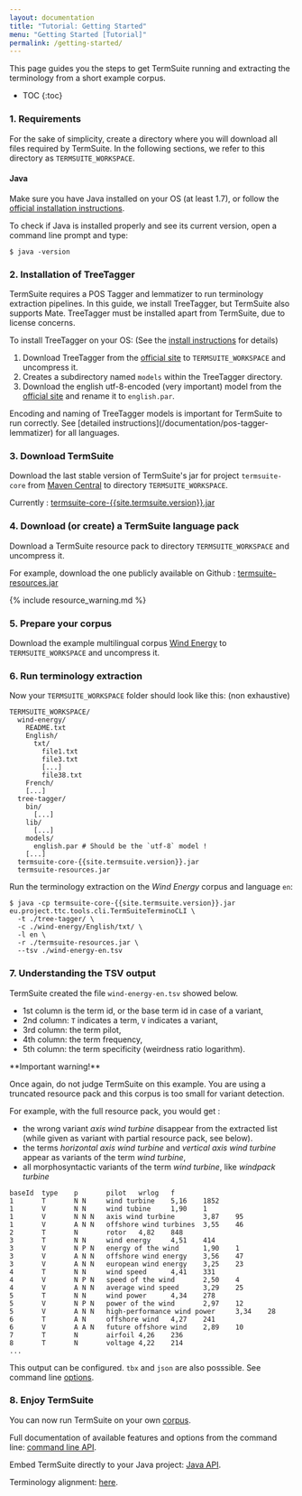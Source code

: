 ```yaml
---
layout: documentation
title: "Tutorial: Getting Started"
menu: "Getting Started [Tutorial]"
permalink: /getting-started/
---
```


This page guides you the steps to get TermSuite running and extracting the terminology from a short example corpus.

* TOC
{:toc}

### 1. Requirements


For the sake of simplicity, create a directory where you will download all files required by TermSuite. In the following sections, we refer to this directory as `TERMSUITE_WORKSPACE`.

#### Java

Make sure you have Java installed on your OS (at least 1.7), or follow the [official installation instructions](https://www.java.com/fr/download/).

To check if Java is installed properly and see its current version, open a command line prompt and type:

~~~
$ java -version
~~~

### 2. Installation of TreeTagger

TermSuite requires a POS Tagger and lemmatizer to run terminology extraction pipelines. In this guide, we install TreeTagger, but TermSuite also supports Mate. TreeTagger must be installed apart from TermSuite, due to license concerns.

To install TreeTagger on your OS: (See the [install instructions](/documentation/pos-tagger-lemmatizer) for details)
1. Download TreeTagger from the [official site](http://www.cis.uni-muenchen.de/~schmid/tools/TreeTagger/) to `TERMSUITE_WORKSPACE` and uncompress it.
2. Creates a subdirectory named `models` within the TreeTagger directory.
3. Download the english utf-8-encoded (very important) model from the [official site](www.cis.uni-muenchen.de/~schmid/tools/TreeTagger/) and rename it to `english.par`.

<div class="alert alert-warning" role="alert">
Encoding and naming of TreeTagger models is important for TermSuite to run correctly. See [detailed instructions](/documentation/pos-tagger-lemmatizer) for all languages.  
</div>

### 3. Download TermSuite

Download the last stable version of TermSuite's jar for project `termsuite-core` from [Maven Central]({{site.termsuite.maven}}) to directory `TERMSUITE_WORKSPACE`.

Currently : [termsuite-core-{{site.termsuite.version}}.jar]({{site.termsuite.maven}}{{site.termsuite.version}}/termsuite-core-{{site.termsuite.version}}.jar)

### 4. Download (or create) a TermSuite language pack

Download a TermSuite resource pack to directory `TERMSUITE_WORKSPACE` and uncompress it.

For example, download the one publicly available on Github : [termsuite-resources.jar]({{site.resources.jar}})

{% include resource_warning.md %}

### 5. Prepare your corpus

Download the example multilingual corpus [Wind Energy]({{site.corpus.we}}) to `TERMSUITE_WORKSPACE` and uncompress it.

### 6. Run terminology extraction

Now your `TERMSUITE_WORKSPACE` folder should look like this: (non exhaustive)

~~~
TERMSUITE_WORKSPACE/
  wind-energy/
    README.txt
    English/
      txt/
        file1.txt
        file3.txt
        [...]
        file38.txt
    French/
    [...]
  tree-tagger/
    bin/
      [...]
    lib/
      [...]
    models/
      english.par # Should be the `utf-8` model !
    [...]
  termsuite-core-{{site.termsuite.version}}.jar
  termsuite-resources.jar
~~~

Run the terminology extraction on the *Wind Energy* corpus and language `en`:

~~~
$ java -cp termsuite-core-{{site.termsuite.version}}.jar eu.project.ttc.tools.cli.TermSuiteTerminoCLI \
  -t ./tree-tagger/ \
  -c ./wind-energy/English/txt/ \
  -l en \
  -r ./termsuite-resources.jar \
  --tsv ./wind-energy-en.tsv
~~~

### 7. Understanding the TSV output

TermSuite created the file `wind-energy-en.tsv` showed below.
* 1st column is the term id, or the base term id in case of a variant,
* 2nd column: `T` indicates a term, `V` indicates a variant,
* 3rd column: the term pilot,
* 4th column: the term frequency,
* 5th column: the term specificity (weirdness ratio logarithm).

<div class="alert alert-warning" role="alert">
**Important warning!**

Once again, do not judge TermSuite on this example. You are using a truncated resource pack and this corpus is too small for variant detection.

For example, with the full resource pack, you would get :

 * the wrong variant *axis wind turbine* disappear from the extracted list (while given as variant with partial resource pack, see below).
 * the terms *horizontal axis wind turbine* and *vertical axis wind turbine* appear as variants of the term *wind turbine*,
 * all morphosyntactic variants of the term *wind turbine*, like *windpack turbine*     
</div>


~~~
baseId  type    p       pilot   wrlog   f
1       T       N N     wind turbine    5,16    1852
1       V       N N     wind tubine     1,90    1
1       V       N N N   axis wind turbine       3,87    95
1       V       A N N   offshore wind turbines  3,55    46
2       T       N       rotor   4,82    848
3       T       N N     wind energy     4,51    414
3       V       N P N   energy of the wind      1,90    1
3       V       A N N   offshore wind energy    3,56    47
3       V       A N N   european wind energy    3,25    23
4       T       N N     wind speed      4,41    331
4       V       N P N   speed of the wind       2,50    4
4       V       A N N   average wind speed      3,29    25
5       T       N N     wind power      4,34    278
5       V       N P N   power of the wind       2,97    12
5       V       A N N   high-performance wind power     3,34    28
6       T       A N     offshore wind   4,27    241
6       V       A A N   future offshore wind    2,89    10
7       T       N       airfoil 4,26    236
8       T       N       voltage 4,22    214
...
~~~

This output can be configured. `tbx` and `json` are also posssible. See command line [options]({{site.production_url}}/documentation/command-line-api).

### 8. Enjoy TermSuite

You can now run TermSuite on your own [corpus]({{site.production_url}}/documentation/corpus).

Full documentation of available features and options from the command line: [command line API]({{site.production_url}}/documentation/command-line-api).

Embed TermSuite directly to your Java project: [Java API](/documentation/command-line-api).

Terminology alignment: [here](/documentation/alignment).
